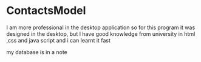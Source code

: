 # ContactsModel

I am more professional in the desktop application so for this program it was designed in the desktop, but I have good knowledge from university in html ,css and java script and i can learnt it fast

my database is in a note
